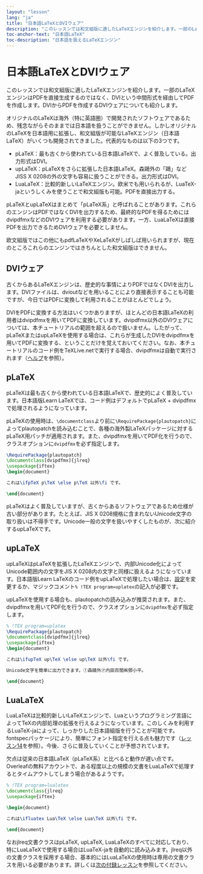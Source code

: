 ```yaml
---
layout: "lesson"
lang: "ja"
title: "日本語LaTeXとDVIウェア"
description: "このレッスンでは和文組版に適したLaTeXエンジンを紹介します。一部のLaTeXエンジンはPDFを直接生成するのではなく、DVIという中間形式を経由してPDFを作成します。DVIからPDFを作成するDVIウェアについても紹介します。"
toc-anchor-text: "日本語LaTeX"
toc-description: "日本語を扱えるLaTeXエンジン"
---
```


# 日本語LaTeXとDVIウェア

<span class="summary">このレッスンでは和文組版に適したLaTeXエンジンを紹介します。一部のLaTeXエンジンはPDFを直接生成するのではなく、DVIという中間形式を経由してPDFを作成します。DVIからPDFを作成するDVIウェアについても紹介します。</span>

オリジナルのLaTeXは海外（特に英語圏）で開発されたソフトウェアであるため、残念ながらそのままでは日本語を扱うことができません。しかしオリジナルのLaTeXを日本語用に拡張し、和文組版が可能なLaTeXエンジン（日本語LaTeX）がいくつも開発されてきました。代表的なものは以下の3つです。

* pLaTeX：最も古くから使われている日本語LaTeXで、よく普及している。出力形式はDVI。
* upLaTeX：pLaTeXをさらに拡張した日本語LaTeX。森鷗外の「鷗」などJISS X 0208の外の文字も容易に扱うことができる。出力形式はDVI。
* LuaLaTeX：比較的新しいLaTeXエンジン。欧米でも用いられるが、LuaTeX-jaというしくみを使うことで和文組版も可能。PDFを直接出力する。

pLaTeXとupLaTeXはまとめて「pLaTeX系」と呼ばれることがあります。これらのエンジンはPDFではなくDVIを出力するため、最終的なPDFを得るためにはdvipdfmxなどのDVIウェアを利用する必要があります。一方、LuaLaTeXは直接PDFを出力できるためDVIウェアを必要としません。

<p class="hint">欧文組版ではこの他にもpdfLaTeXやXeLaTeXがしばしば用いられますが、現在のところこれらのエンジンではきちんとした和文組版はできません。</p>

## DVIウェア

古くからあるLaTeXエンジンは、歴史的な事情によりPDFではなくDVIを出力します。DVIファイルは、dvioutなどを用いることにより直接表示することも可能ですが、今日ではPDFに変換して利用されることがほとんどでしょう。

DVIをPDFに変換する方法はいくつかありますが、ほとんどの日本語LaTeXの利用者はdvipdfmxを用いてPDFに変換しています。dvipdfmx以外のDVIウェアについては、本チュートリアルの範囲を超えるので扱いません。したがって、pLaTeXまたはupLaTeXを使用する場合は、これらが生成したDVIをdvipdfmxを用いてPDFに変換する、ということだけを覚えておいてください。なお、本チュートリアルのコード例をTeXLive.netで実行する場合、dvipdfmxは自動で実行されます（[ヘルプ](help)を参照）。

## pLaTeX

pLaTeXは最も古くから使われている日本語LaTeXで、歴史的によく普及しています。日本語版Learn LaTeXでは、コード例はデフォルトでpLaTeX + dvipdfmxで処理されるようになっています。

pLaTeXの使用時は、`\documentclass`より前に`\RequirePackage{plautopatch}`によってplautopatchを読み込むことで、各種の海外製LaTeXパッケージに対するpLaTeX用パッチが適用されます。また、dvipdfmxを用いてPDF化を行うので、クラスオプションに`dvipdfmx`を必ず指定します。

```latex
\RequirePackage{plautopatch}
\documentclass[dvipdfmx]{jlreq}
\usepackage{iftex}
\begin{document}

これは\ifpTeX p\TeX \else p\TeX 以外\fi です。

\end{document}
```

pLaTeXはよく普及していますが、古くからあるソフトウェアであるため仕様が古い部分があります。たとえば、JIS X 0208規格に含まれないUnicode文字の取り扱いは不得手です。Unicode一般の文字を扱いやすくしたものが、次に紹介するupLaTeXです。

## upLaTeX

upLaTeXはpLaTeXを拡張したLaTeXエンジンで、内部Unicode化によってUnicode範囲内の文字をJIS X 0208内の文字と同様に扱えるようになっています。日本語版Learn LaTeXのコード例をupLaTeXで処理したい場合は、[設定](setting)を変更するか、マジックコメント`% !TEX program=uplatex`の記入が必要です。

upLaTeXを使用する場合も、plautopatchの読み込みが推奨されます。また、dvipdfmxを用いてPDF化を行うので、クラスオプションに`dvipdfmx`を必ず指定します。

```latex
% !TEX program=uplatex
\RequirePackage{plautopatch}
\documentclass[dvipdfmx]{jlreq}
\usepackage{iftex}
\begin{document}

これは\ifupTeX up\TeX \else up\TeX 以外\fi です。

Unicode文字を簡単に出力できます。①森鷗外㋐内田百閒㈱鄧小平。

\end{document}
```

## LuaLaTeX

LuaLaTeXは比較的新しいLaTeXエンジンで、Luaというプログラミング言語によってTeXの内部処理の拡張を行えるようになっています。このしくみを利用するLuaTeX-jaによって、しっかりした日本語組版を行うことが可能です。fontspecパッケージにより、簡単にフォント指定を行える点も魅力です（[レッスン14](lesson-14)を参照）。今後、さらに普及していくことが予想されています。

欠点は従来の日本語LaTeX（pLaTeX系）と比べると動作が遅い点です。Overleafの無料アカウントで、ある程度以上の規模の文書をLuaLaTeXで処理するとタイムアウトしてしまう場合があるようです。

```latex
% !TEX program=lualatex
\documentclass{jlreq}
\usepackage{iftex}

\begin{document}

これは\ifluatex Lua\TeX \else Lua\TeX 以外\fi です。

\end{document}
```

なおjlreq文書クラスはpLaTeX, upLaTeX, LuaLaTeXのすべてに対応しており、特にLuaLaTeXで使用する場合はLuaTeX-jaを自動的に読み込みます。jlreq以外の文書クラスを採用する場合、基本的にはLuaLaTeXの使用時は専用の文書クラスを用いる必要があります。詳しくは[次の付録レッスン](language-02)を参照してください。
